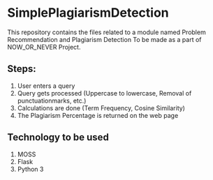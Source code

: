 # SimplePlagiarismDetection
This repository contains the files related to a module named Problem Recommendation and Plagiarism Detection To be made as a part of NOW_OR_NEVER Project.

## Steps:
1. User enters a query
2. Query gets processed (Uppercase to lowercase, Removal of punctuationmarks, etc.)
3. Calculations are done (Term Frequency, Cosine Similarity)
4. The Plagiarism Percentage is returned on the web page

## Technology to be used
1. MOSS
2. Flask
3. Python 3